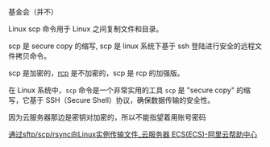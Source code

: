 
基金会（并不）

Linux scp 命令用于 Linux 之间复制文件和目录。

scp 是 secure copy 的缩写, scp 是 linux 系统下基于 ssh 登陆进行安全的远程文件拷贝命令。

scp 是加密的，[rcp](https://www.runoob.com/linux/linux-comm-rcp.html) 是不加密的，scp 是 rcp 的加强版。

在 Linux 系统中，`scp` 命令是一个非常实用的工具 `scp` 是 "secure copy" 的缩写，它基于 SSH（Secure Shell）协议，确保数据传输的安全性。

因为云服务器那边是密钥对加密的，所以不能指望着用账号密码

[通过sftp/scp/rsync向Linux实例传输文件_云服务器 ECS(ECS)-阿里云帮助中心](https://help.aliyun.com/zh/ecs/user-guide/use-sftp-to-upload-files-to-a-linux-instance?spm=a2c4g.11186623.0.0.4f2d5e14Y8rOKO#d0c6b6e7c0uxh)
